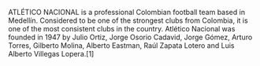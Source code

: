 ATLÉTICO NACIONAL is a professional Colombian football team based in Medellín. Considered to be one of the strongest clubs from Colombia, it is one of the most consistent clubs in the country. Atlético Nacional was founded in 1947 by Julio Ortiz, Jorge Osorio Cadavid, Jorge Gómez, Arturo Torres, Gilberto Molina, Alberto Eastman, Raúl Zapata Lotero and Luis Alberto Villegas Lopera.[1]
